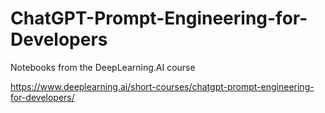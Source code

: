 # ChatGPT-Prompt-Engineering-for-Developers
Notebooks from the DeepLearning.AI course

https://www.deeplearning.ai/short-courses/chatgpt-prompt-engineering-for-developers/
